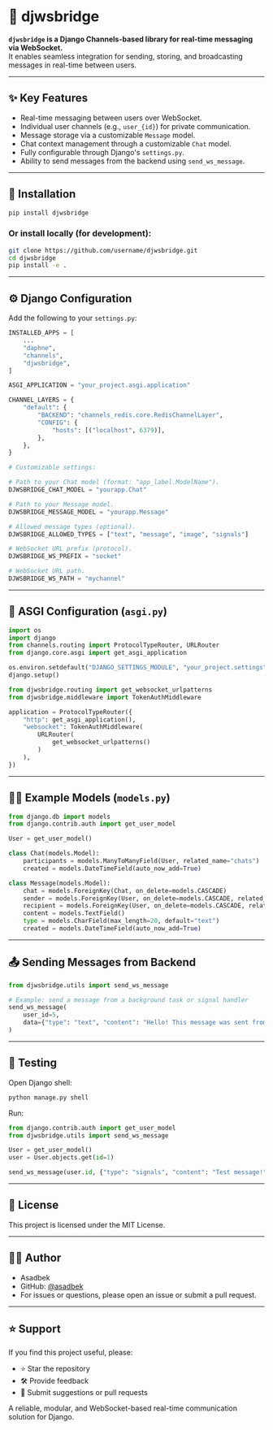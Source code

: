
# 🧩 djwsbridge

**`djwsbridge` is a Django Channels-based library for real-time messaging via WebSocket.**  
It enables seamless integration for sending, storing, and broadcasting messages in real-time between users.

---

## ✨ Key Features

- Real-time messaging between users over WebSocket.
- Individual user channels (e.g., `user_{id}`) for private communication.
- Message storage via a customizable `Message` model.
- Chat context management through a customizable `Chat` model.
- Fully configurable through Django's `settings.py`.
- Ability to send messages from the backend using `send_ws_message`.

---

## 🚀 Installation

```bash
pip install djwsbridge
```

### Or install locally (for development):

```bash
git clone https://github.com/username/djwsbridge.git
cd djwsbridge
pip install -e .
```

---

## ⚙️ Django Configuration

Add the following to your `settings.py`:

```python
INSTALLED_APPS = [
    ...
    "daphne",
    "channels",
    "djwsbridge",
]

ASGI_APPLICATION = "your_project.asgi.application"

CHANNEL_LAYERS = {
    "default": {
        "BACKEND": "channels_redis.core.RedisChannelLayer",
        "CONFIG": {
            "hosts": [("localhost", 6379)],
        },
    },
}

# Customizable settings:

# Path to your Chat model (format: "app_label.ModelName").
DJWSBRIDGE_CHAT_MODEL = "yourapp.Chat"

# Path to your Message model.
DJWSBRIDGE_MESSAGE_MODEL = "yourapp.Message"

# Allowed message types (optional).
DJWSBRIDGE_ALLOWED_TYPES = ["text", "message", "image", "signals"]

# WebSocket URL prefix (protocol).
DJWSBRIDGE_WS_PREFIX = "socket"

# WebSocket URL path.
DJWSBRIDGE_WS_PATH = "mychannel"
```

---

## 🔌 ASGI Configuration (`asgi.py`)

```python
import os
import django
from channels.routing import ProtocolTypeRouter, URLRouter
from django.core.asgi import get_asgi_application

os.environ.setdefault("DJANGO_SETTINGS_MODULE", "your_project.settings")
django.setup()

from djwsbridge.routing import get_websocket_urlpatterns
from djwsbridge.middleware import TokenAuthMiddleware

application = ProtocolTypeRouter({
    "http": get_asgi_application(),
    "websocket": TokenAuthMiddleware(
        URLRouter(
            get_websocket_urlpatterns()
        )
    ),
})
```

---

## 🧑‍💻 Example Models (`models.py`)

```python
from django.db import models
from django.contrib.auth import get_user_model

User = get_user_model()

class Chat(models.Model):
    participants = models.ManyToManyField(User, related_name="chats")
    created = models.DateTimeField(auto_now_add=True)

class Message(models.Model):
    chat = models.ForeignKey(Chat, on_delete=models.CASCADE)
    sender = models.ForeignKey(User, on_delete=models.CASCADE, related_name="sent_messages")
    recipient = models.ForeignKey(User, on_delete=models.CASCADE, related_name="received_messages")
    content = models.TextField()
    type = models.CharField(max_length=20, default="text")
    created = models.DateTimeField(auto_now_add=True)
```

---

## 📤 Sending Messages from Backend

```python
from djwsbridge.utils import send_ws_message

# Example: send a message from a background task or signal handler
send_ws_message(
    user_id=5,
    data={"type": "text", "content": "Hello! This message was sent from the backend."}
)
```

---

## 🧪 Testing

Open Django shell:

```bash
python manage.py shell
```

Run:

```python
from django.contrib.auth import get_user_model
from djwsbridge.utils import send_ws_message

User = get_user_model()
user = User.objects.get(id=1)

send_ws_message(user.id, {"type": "signals", "content": "Test message!"})
```

---

## 📃 License

This project is licensed under the MIT License.

---

## 👨‍💻 Author

- Asadbek  
- GitHub: [@asadbek](https://github.com/asadbek000002)  
- For issues or questions, please open an issue or submit a pull request.

---

## ⭐️ Support

If you find this project useful, please:

- ⭐ Star the repository  
- 🛠 Provide feedback  
- 🔄 Submit suggestions or pull requests  

A reliable, modular, and WebSocket-based real-time communication solution for Django.